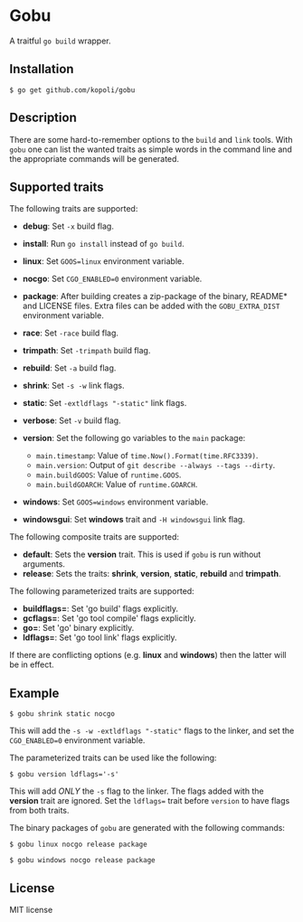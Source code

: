 # Gobu

A traitful `go build` wrapper.

## Installation

```
$ go get github.com/kopoli/gobu
```

## Description

There are some hard-to-remember options to the `build` and `link` tools.  With
`gobu` one can list the wanted traits as simple words in the command line and
the appropriate commands will be generated.

## Supported traits

The following traits are supported:

- **debug**: Set `-x` build flag.
- **install**: Run `go install` instead of `go build`.
- **linux**: Set `GOOS=linux` environment variable.
- **nocgo**: Set `CGO_ENABLED=0` environment variable.
- **package**: After building creates a zip-package of the binary, README* and
  LICENSE files. Extra files can be added with the `GOBU_EXTRA_DIST`
  environment variable.
- **race**: Set `-race` build flag.
- **trimpath**: Set `-trimpath` build flag.
- **rebuild**: Set `-a` build flag.
- **shrink**: Set `-s -w` link flags.
- **static**: Set `-extldflags "-static"` link flags.
- **verbose**: Set `-v` build flag.
- **version**: Set the following go variables to the `main` package:

  * `main.timestamp`: Value of `time.Now().Format(time.RFC3339)`.
  * `main.version`: Output of `git describe --always --tags --dirty`.
  * `main.buildGOOS`: Value of `runtime.GOOS`.
  * `main.buildGOARCH`: Value of `runtime.GOARCH`.

- **windows**: Set `GOOS=windows` environment variable.
- **windowsgui**: Set **windows** trait and `-H windowsgui` link flag.

The following composite traits are supported:

- **default**: Sets the **version** trait. This is used if `gobu` is run
  without arguments.
- **release**: Sets the traits: **shrink**, **version**, **static**,
  **rebuild** and **trimpath**.

The following parameterized traits are supported:

- **buildflags=**: Set 'go build' flags explicitly.
- **gcflags=**: Set 'go tool compile' flags explicitly.
- **go=**: Set 'go' binary explicitly.
- **ldflags=**: Set 'go tool link' flags explicitly.

If there are conflicting options (e.g. **linux** and **windows**) then the
latter will be in effect.

## Example

```
$ gobu shrink static nocgo
```

This will add the `-s -w -extldflags "-static"` flags to the linker, and set
the `CGO_ENABLED=0` environment variable.

The parameterized traits can be used like the following:

```
$ gobu version ldflags='-s'
```

This will add _ONLY_ the `-s` flag to the linker. The flags added with the
**version** trait are ignored. Set the `ldflags=` trait before `version` to have
flags from both traits.

The binary packages of `gobu` are generated with the following commands:

```
$ gobu linux nocgo release package

$ gobu windows nocgo release package
```

## License

MIT license
